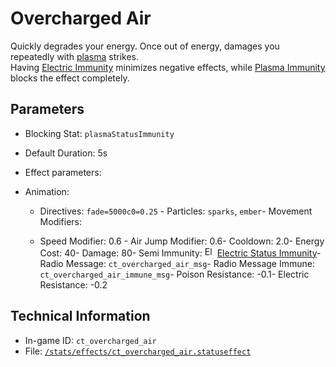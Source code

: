 # Overcharged Air

Quickly degrades your energy. Once out of energy, damages you repeatedly with [plasma](https://ceterai.github.io/MyEnternia/Wiki/Tags/Plasma) strikes.  
Having [Electric Immunity](https://ceterai.github.io/MyEnternia/Wiki/ElectricImmunity) minimizes negative effects, while [Plasma Immunity](https://ceterai.github.io/MyEnternia/Wiki/PlasmaImmunity) blocks the effect completely.

## Parameters

- Blocking Stat: `plasmaStatusImmunity`
- Default Duration: 5s
- Effect parameters: 

- Animation: 

  - Directives: `fade=5000c0=0.25`  - Particles: `sparks`, `ember`- Movement Modifiers: 

  - Speed Modifier: 0.6  - Air Jump Modifier: 0.6- Cooldown: 2.0- Energy Cost: 40- Damage: 80- Semi Immunity: <img src="https://starbounder.org/mediawiki/images/4/42/Status_Electric_Resistance.png" alt="Electric Status Immunity icon" loading="lazy" height="16px" width="16px" /> [Electric Status Immunity](https://starbounder.org/Electric_Resistance)- Radio Message: `ct_overcharged_air_msg`- Radio Message Immune: `ct_overcharged_air_immune_msg`- Poison Resistance: -0.1- Electric Resistance: -0.2

## Technical Information

- In-game ID: `ct_overcharged_air`
- File: [`/stats/effects/ct_overcharged_air.statuseffect`](https://github.com/Ceterai/Enternia/blob/main/stats/effects/ct_overcharged_air.statuseffect)
